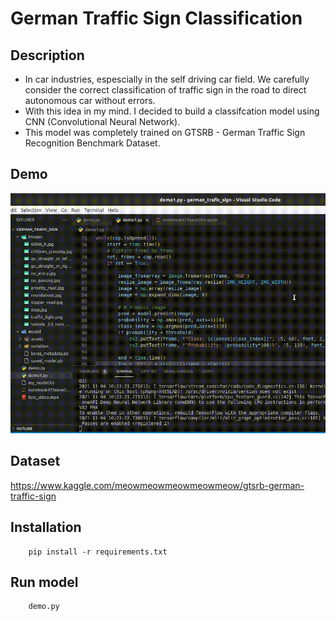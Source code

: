 # German Traffic Sign Classification

## Description

- In car industries, espescially in the self driving car field. We carefully consider the correct classification of traffic sign in the road to direct autonomous car without errors.
- With this idea in my mind. I decided to build a classifcation model using CNN (Convolutional Neural Network).
- This model was completely trained on GTSRB - German Traffic Sign Recognition Benchmark Dataset.

## Demo

![demo](<https://raw.githubusercontent.com/truongminhphung/german_traffic_sign/master/demo_german_trafic_sign%20(online-video-cutter.com).gif>)

## Dataset

https://www.kaggle.com/meowmeowmeowmeowmeow/gtsrb-german-traffic-sign

## Installation

```
    pip install -r requirements.txt
```

## Run model

```
    demo.py
```
